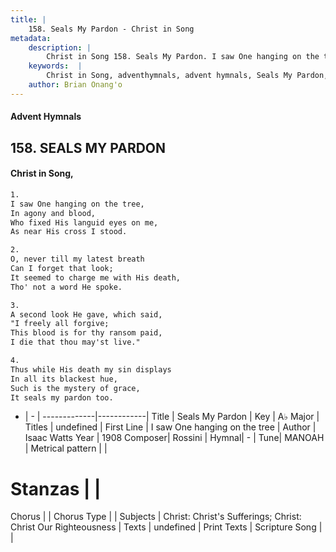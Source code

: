 ```yaml
---
title: |
    158. Seals My Pardon - Christ in Song
metadata:
    description: |
        Christ in Song 158. Seals My Pardon. I saw One hanging on the tree, In agony and blood, Who fixed His languid eyes on me, As near His cross I stood.
    keywords:  |
        Christ in Song, adventhymnals, advent hymnals, Seals My Pardon, I saw One hanging on the tree. 
    author: Brian Onang'o
---
```


#### Advent Hymnals
## 158. SEALS MY PARDON
####  Christ in Song,

```txt
1.
I saw One hanging on the tree,
In agony and blood,
Who fixed His languid eyes on me,
As near His cross I stood.

2.
O, never till my latest breath
Can I forget that look;
It seemed to charge me with His death,
Tho' not a word He spoke.

3.
A second look He gave, which said, 
"I freely all forgive;
This blood is for thy ransom paid,
I die that thou may'st live."

4.
Thus while His death my sin displays
In all its blackest hue,
Such is the mystery of grace,
It seals my pardon too.

```

- |   -  |
-------------|------------|
Title | Seals My Pardon |
Key | A♭ Major |
Titles | undefined |
First Line | I saw One hanging on the tree |
Author | Isaac Watts
Year | 1908
Composer| Rossini |
Hymnal|  - |
Tune| MANOAH |
Metrical pattern | |
# Stanzas |  |
Chorus |  |
Chorus Type |  |
Subjects | Christ: Christ's Sufferings; Christ: Christ Our Righteousness |
Texts | undefined |
Print Texts | 
Scripture Song |  |
    
